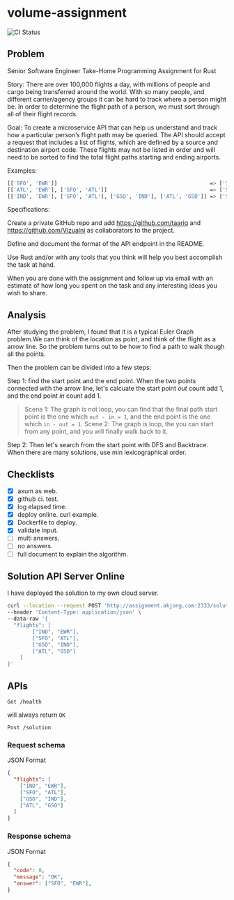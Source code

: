 # volume-assignment

![CI Status](https://github.com/Akagi201/volume-assignment/actions/workflows/test.yml/badge.svg?branch=master)

## Problem

Senior Software Engineer Take-Home Programming Assignment for Rust

Story: There are over 100,000 flights a day, with millions of people and cargo being transferred around the world. With so many people, and different carrier/agency groups it can be hard to track where a person might be. In order to determine the flight path of a person, we must sort through all of their flight records.

Goal: To create a microservice API that can help us understand and track how a particular person’s flight path may be queried. The API should accept a request that includes a list of flights, which are defined by a source and destination airport code. These flights may not be listed in order and will need to be sorted to find the total flight paths starting and ending airports.

Examples:

```sh
[['SFO', 'EWR']]                                                 => ['SFO', 'EWR']
[['ATL', 'EWR'], ['SFO', 'ATL']]                                 => ['SFO', 'EWR']
[['IND', 'EWR'], ['SFO', 'ATL'], ['GSO', 'IND'], ['ATL', 'GSO']] => ['SFO', 'EWR']
```

Specifications:

Create a private GitHub repo and add <https://github.com/taariq> and <https://github.com/Vizualni> as collaborators to the project.

Define and document the format of the API endpoint in the README.

Use Rust and/or with any tools that you think will help you best accomplish the task at hand.

When you are done with the assignment and follow up via email with an estimate of how long you spent on the task and any interesting ideas you wish to share.

## Analysis

After studying the problem, I found that it is a typical Euler Graph problem.We can think of the location as point, and think of the flight as a arrow line. So the problem turns out to be how to find a path to walk though all the points.

Then the problem can be divided into a few steps:

Step 1: find the start point and the end point. When the two points connected with the arrow line, let's calcuate the start point *out* count add 1, and the end point *in* count add 1.

  > Scene 1: The graph is not loop, you can find that the final path start point is the one which `out - in = 1`, and the end point is the one which `in - out = 1`.
  > Scene 2: The graph is loop, the you can start from any point, and you will finally walk back to it.

Step 2: Then let's search from the start point with DFS and Backtrace. When there are many solutions, use min lexicographical order.

## Checklists

- [x] axum as web.
- [x] github ci. test.
- [x] log elapsed time.
- [x] deploy online. curl example.
- [x] Dockerfile to deploy.
- [x] validate input.
- [ ] multi answers.
- [ ] no answers.
- [ ] full document to explain the algorithm.

## Solution API Server Online

I have deployed the solution to my own cloud server.

```sh
curl --location --request POST 'http://assignment.akjong.com:2333/solution' \
--header 'Content-Type: application/json' \
--data-raw '{
  "flights": [
        ["IND", "EWR"],
        ["SFO", "ATL"],
        ["GSO", "IND"],
        ["ATL", "GSO"]
    ]
}'
```

## APIs

`Get /health`

will always return `OK`

`Post /solution`

### Request schema

JSON Format

```json
{
  "flights": [
    ["IND", "EWR"],
    ["SFO", "ATL"],
    ["GSO", "IND"],
    ["ATL", "GSO"]
  ]
}
```

### Response schema

JSON Format

```json
{
  "code": 0,
  "message": "OK",
  "answer": ["SFO", "EWR"],
}
```
